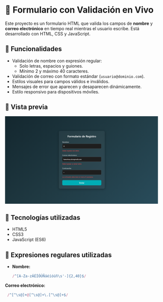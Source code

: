# 📝 Formulario con Validación en Vivo

Este proyecto es un formulario HTML que valida los campos de **nombre** y **correo electrónico** en tiempo real mientras el usuario escribe. Está desarrollado con HTML, CSS y JavaScript.

## 🚀 Funcionalidades

- Validación de nombre con expresión regular:
  - Solo letras, espacios y guiones.
  - Mínimo 2 y máximo 40 caracteres.
- Validación de correo con formato estándar (`usuario@dominio.com`).
- Estilos visuales para campos válidos e inválidos.
- Mensajes de error que aparecen y desaparecen dinámicamente.
- Estilo responsivo para dispositivos móviles.

## 📸 Vista previa

![preview](/foto-prueba.png)

## 🧪 Tecnologías utilizadas

- HTML5
- CSS3
- JavaScript (ES6)

## 🧠 Expresiones regulares utilizadas

- **Nombre:**
  ```js
  /^[A-Za-zÁÉÍÓÚÑáéíóúñ\s'-]{2,40}$/

**Correo electrónico:**
```js
 /^[^\s@]+@[^\s@]+\.[^\s@]+$/

